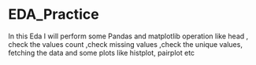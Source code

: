 # EDA_Practice
In this Eda I will perform some Pandas and matplotlib operation like head , check the values count ,check missing values ,check the unique values, fetching the data and some plots like histplot, pairplot etc
